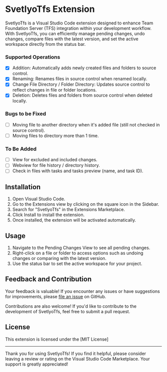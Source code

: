 # SvetlyoTfs Extension

SvetlyoTfs is a Visual Studio Code extension designed to enhance Team Foundation Server (TFS) integration within your development workflow. With SvetlyoTfs, you can efficiently manage pending changes, undo changes, compare files with the latest version, and set the active workspace directly from the status bar.

### Supported Operations
- [x] Addition: Automatically adds newly created files and folders to source control.
- [x] Renaming: Renames files in source control when renamed locally.
- [x] Change File Directory / Folder Directory: Updates source control to reflect changes in file or folder locations.
- [x] Deletion: Deletes files and folders from source control when deleted locally.

### Bugs to be Fixed
- [ ] Moving file to another directory when it's added file (still not checked in source control).
- [ ] Moving files to directory more than 1 time.

### To Be Added
- [ ] View for excluded and included changes.
- [ ] Webview for file history / directory history.
- [ ] Check in files with tasks and tasks preview (name, and task ID).

## Installation
1. Open Visual Studio Code.
2. Go to the Extensions view by clicking on the square icon in the Sidebar.
3. Search for "SvetlyoTfs" in the Extensions Marketplace.
4. Click Install to install the extension.
5. Once installed, the extension will be activated automatically.

## Usage
1. Navigate to the Pending Changes View to see all pending changes.
2. Right-click on a file or folder to access options such as undoing changes or comparing with the latest version.
3. Use the status bar to set the active workspace for your project.

## Feedback and Contribution
Your feedback is valuable! If you encounter any issues or have suggestions for improvements, please [file an issue](https://github.com/nsvetoslav/svetlyotfs/issues) on GitHub.

Contributions are also welcome! If you'd like to contribute to the development of SvetlyoTfs, feel free to submit a pull request.

## License
This extension is licensed under the [MIT License]

---

Thank you for using SvetlyoTfs! If you find it helpful, please consider leaving a review or rating on the Visual Studio Code Marketplace. Your support is greatly appreciated!
